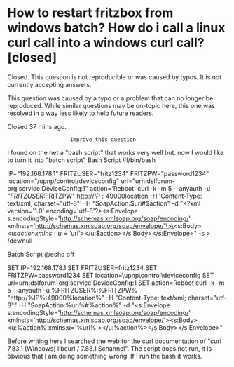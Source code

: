 
# How to restart fritzbox from windows batch? How do i call a linux curl call into a windows curl call? [closed]







Closed. This question is not reproducible or was caused by typos. It is not currently accepting answers.
                        
                    










 This question was caused by a typo or a problem that can no longer be reproduced. While similar questions may be on-topic here, this one was resolved in a way less likely to help future readers.


Closed 37 mins ago.







                        Improve this question
                    



I found on the net a "bash script" that works very well but. now I would like to turn it into "batch script"
Bash Script
#!/bin/bash

IP="192.168.178.1"
FRITZUSER="fritz1234"
FRITZPW="password1234"
location="/upnp/control/deviceconfig"
uri="urn:dslforum-org:service:DeviceConfig:1"
action='Reboot'
curl -k -m 5 --anyauth -u "$FRITZUSER:$FRITZPW" http://$IP:49000$location -H 'Content-Type: text/xml; charset="utf-8"' -H "SoapAction:$uri#$action" -d "\<?xml version='1.0' encoding='utf-8'?\>\<s:Envelope s:encodingStyle='http://schemas.xmlsoap.org/soap/encoding/' xmlns:s='http://schemas.xmlsoap.org/soap/envelope/'\>\<s:Body\>\<u:$action xmlns:u='$uri'\>\</u:$action\>\</s:Body\>\</s:Envelope\>" -s \> /dev/null

Batch Script
@echo off

SET IP=192.168.178.1
SET FRITZUSER=fritz1234
SET FRITZPW=password1234
SET location=\upnp\control\deviceconfig
SET uri=urn:dslforum-org:service:DeviceConfig:1
SET action=Reboot
curl -k -m 5 --anyauth -u %FRITZUSER%:%FRITZPW% "http://%IP%:49000%location%" -H "Content-Type: text/xml; charset=\"utf-8\"" -H "SoapAction:%uri%#%action%" -d "<?xml version='1.0' encoding='utf-8'?><s:Envelope s:encodingStyle='http://schemas.xmlsoap.org/soap/encoding/' xmlns:s='http://schemas.xmlsoap.org/soap/envelope/'><s:Body><u:%action% xmlns:u='%uri%'></u:%action%></s:Body></s:Envelope>" 


Before writing here I searched the web for the curl documentation of "curl 7.83.1 (Windows) libcurl / 7.83.1 Schannel".
The script does not run, it is obvious that I am doing something wrong. If I run the bash it works.

        